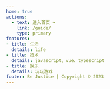 ```yaml
---
home: true
actions:
  - text: 进入首页 →
    link: /guide/
    type: primary
features:
- title: 生活
  details: life
- title: 技术
  details: javascript、vue、typescript
- title: 娱乐
  details: 玩玩游戏
footer: Be Justice | Copyright © 2023
---
```

